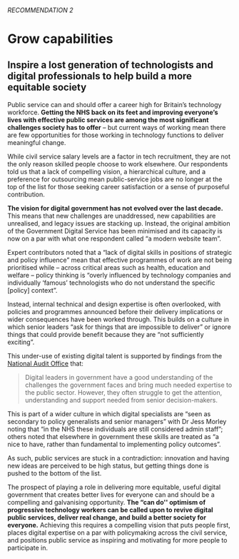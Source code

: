 ###### RECOMMENDATION 2
# Grow capabilities 
## Inspire a lost generation of technologists and digital professionals to help build a more equitable society

Public service can and should offer a career high for Britain’s technology workforce. **Getting the NHS back on its feet and improving everyone’s lives with effective public services are among the most significant challenges society has to offer** – but current ways of working mean there are few opportunities for those working in technology functions to deliver meaningful change.

While civil service salary levels are a factor in tech recruitment, they are not the only reason skilled people choose to work elsewhere. Our respondents told us that a lack of compelling vision, a hierarchical culture, and a preference for outsourcing mean public-service jobs are no longer at the top of the list for those seeking career satisfaction or a sense of purposeful contribution.

**The vision for digital government has not evolved over the last decade.** This means that new challenges are unaddressed, new capabilities are unrealised, and legacy issues are stacking up. Instead, the original ambition of the Government Digital Service has been minimised and its capacity is now on a par with what one respondent called “a modern website team”.

Expert contributors noted that a “lack of digital skills in positions of strategic and policy influence” mean that effective programmes of work are not being prioritised while – across critical areas such as health, education and welfare – policy thinking is “overly influenced by technology companies and individually ‘famous’ technologists who do not understand the specific [policy] context”.

Instead, internal technical and design expertise is often overlooked, with policies and programmes announced before their delivery implications or wider consequences have been worked through. This builds on a culture in which senior leaders “ask for things that are impossible to deliver” or ignore things that could provide benefit because they are “not sufficiently exciting”.

This under-use of existing digital talent is supported by findings from the [National Audit Office](https://www.nao.org.uk/wp-content/uploads/2023/03/digital-transformation-in-government.pdf) that:

> Digital leaders in government have a good understanding of the challenges the government faces and bring much needed expertise to the public sector. However, they often struggle to get the attention, understanding and support needed from senior decision-makers.

This is part of a wider culture in which digital specialists are “seen as secondary to policy generalists and senior managers” with Dr Jess Morley noting that “in the NHS these individuals are still considered admin staff”; others noted that elsewhere in government these skills are treated as “a nice to have, rather than fundamental to implementing policy outcomes”.

As such, public services are stuck in a contradiction: innovation and having new ideas are perceived to be high status, but getting things done is pushed to the bottom of the list.

The prospect of playing a role in delivering more equitable, useful digital government that creates better lives for everyone can and should be a compelling and galvanising opportunity. **The “can do'' optimism of progressive technology workers can be called upon to revive digital public services, deliver real change, and build a better society for everyone.** Achieving this requires a compelling vision that puts people first, places digital expertise on a par with policymaking across the civil service, and positions public service as inspiring and motivating for more people to participate in.
